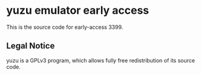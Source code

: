 yuzu emulator early access
=============

This is the source code for early-access 3399.

## Legal Notice

yuzu is a GPLv3 program, which allows fully free redistribution of its source code.